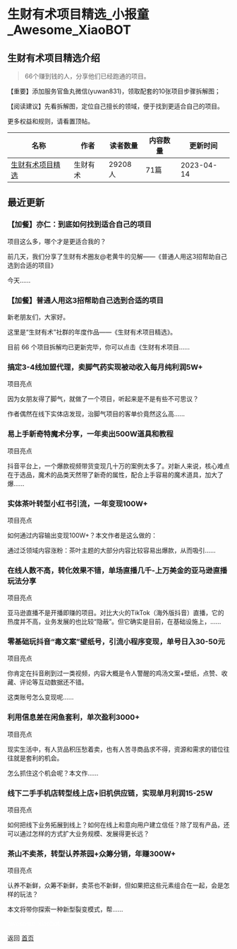 # 生财有术项目精选_小报童_Awesome_XiaoBOT

## 生财有术项目精选介绍
> 66个赚到钱的人，分享他们已经跑通的项目。    
    
【重要】添加服务官鱼丸微信(yuwan831)，领取配套的10张项目步骤拆解图；    
    
【阅读建议】先看拆解图，定位自己擅长的领域，便于找到更适合自己的项目。    
    
更多权益和规则，请看置顶帖。  
  


|名称|作者|读者数量|内容数量|更新时间|
|---|---|---|---|---|
|[生财有术项目精选](https://xiaobot.net/p/shengcaiyoushu?refer=0b133df9-27dc-423b-8101-639049001c13)|生财有术|29208人|71篇|2023-04-14|

## 最近更新
### 【加餐】亦仁：到底如何找到适合自己的项目

项目这么多，哪个才是更适合我的？

前几天，我们分享了生财有术圈友@老黄牛的见解——《普通人用这3招帮助自己选到合适的项目》

今天......

### 【加餐】普通人用这3招帮助自己选到合适的项目

新老朋友们，大家好。

这里是“生财有术”社群的年度作品——《生财有术项目精选》。

目前 66 个项目拆解均已更新完毕，你可以点击《生财有术项目......

### 搞定3-4线加盟代理，卖脚气药实现被动收入每月纯利润5W+

项目亮点

因为女朋友得了脚气，就做了一个项目，听起来是不是有些不可思议？

作者偶然在线下实体店发现，治脚气项目的客单价竟然这么高......

### 易上手新奇特魔术分享，一年卖出500W道具和教程

项目亮点

抖音平台上，一个爆款视频带货变现几十万的案例太多了。对新人来说，核心难点在于选品，魔术的品类天然带了新奇的属性，配合上手容易的魔术道具，加大了爆......

### 实体茶叶转型小红书引流，一年变现100W+

项目亮点

如何通过内容输出变现100W+？本文作者是这么做的：

通过泛领域内容涨粉：茶叶主题的大部分内容比较容易出爆款，从而吸引......

### 在线人数不高，转化效果不错，单场直播几千-上万美金的亚马逊直播玩法分享

项目亮点

亚马逊直播不是开播即赚的项目。对比大火的TikTok（海外版抖音）直播，它的热度并不高，业务发展的也比较“隐蔽”。但它确实是目前，在基础设施上，......

### 零基础玩抖音“毒文案”壁纸号，引流小程序变现，单号日入30-50元

项目亮点

你肯定在抖音刷到过一类视频，内容大概是令人警醒的鸡汤文案+壁纸，点赞、收藏、评论等互动数据还不错。

这类账号怎么变现呢......

### 利用信息差在闲鱼套利，单次盈利3000+

项目亮点

现实生活中，有人货品积压愁着卖，也有人苦寻商品求不得，资源和需求的错位往往就是套利的机会。

怎么抓住这个机会呢？本文作......

### 线下二手手机店转型线上店+旧机供应链，实现单月利润15-25W

项目亮点

如何把线下业务拓展到线上？如何在线上和意向用户建立信任？除了现有产品，还可以通过怎样的方式扩大业务规模、发展得更长远？

### 茶山不卖茶，转型认养茶园+众筹分销，年赚300W+

项目亮点

认养不新鲜，众筹不新鲜，卖茶也不新鲜，但如果把这些元素组合在一起，会是怎样的玩法？

本文将带你探索一种新型裂变模式，帮......


<a href="https://github.com/Reno9527/awesome-xiaobot" style="color: white; text-decoration: none;">awesome-xiaobot</a>

返回 [首页](../README.md)
